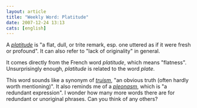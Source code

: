 ```yaml
---
layout: article
title: "Weekly Word: Platitude"
date: 2007-12-24 13:13
cats: [english]
---
```

A <em><a href="http://dictionary.reference.com/browse/platitude">platitude</a></em> is "a flat, dull, or trite remark, esp. one uttered as if it were fresh or profound". It can also refer to "lack of originality" in general.

It comes directly from the French word <em>platitude</em>, which means "flatness". Unsurprisingly enough, <em>platitude</em> is related to the word <em>plate</em>.

This word sounds like a synonym of <em><a href="http://learningnerd.com/weekly-word-truism">truism</a></em>, "an obvious truth (often hardly worth mentioning)". It also reminds me of a <em><a href="http://learningnerd.com/weekly-word-pleonasm">pleonasm</a></em>, which is "a redundant expression". I wonder how many more words there are for redundant or unoriginal phrases. Can you think of any others?
